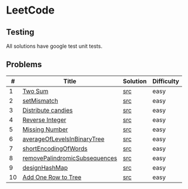 
# LeetCode

## Testing

All solutions have google test unit tests.

## Problems 

|   #  |                                             Title                                              |                    Solution                    | Difficulty |
|------|------------------------------------------------------------------------------------------------|------------------------------------------------|------------|
|  1   |  [Two Sum](https://leetcode.com/problems/two-sum)                                              |  [src](./src/twoSum.cpp)                       |    easy    |
|  2   |  [setMismatch](https://leetcode.com/problems/set-mismatch)                                     |  [src](./src/setMismatch.cpp)                  |    easy    |
|  3   |  [Distribute candies](https://leetcode.com/problems/distribute-candies)                        |  [src](./src/distributeCandies.cpp)            |    easy    |
|  4   |  [Reverse Integer](https://leetcode.com/problems/reverse-integer)                              |  [src](./src/reverseInteger.cpp)               |    easy    |
|  5   |  [Missing Number](https://leetcode.com/problems/missing-number)                                |  [src](./src/missingNumber.cpp)                |    easy    |
|  6   |  [averageOfLevelsInBinaryTree](https://leetcode.com/problems/average-of-levels-in-binary-tree) |  [src](./src/averageOfLevelsInBinaryTree.cpp)  |    easy    |
|  7   |  [shortEncodingOfWords](https://leetcode.com/problems/short-encoding-of-words)                 |  [src](.src/shortEncodingOfWords.cpp)          |    easy    |
|  8   |  [removePalindromicSubsequences](https://leetcode.com/problems/remove-palindromic-subsequences)|  [src](.src/removePalindromicSubsequences.cpp) |    easy    |
|  9   |  [designHashMap](https://leetcode.com/problems/design-hashmap)                                 |  [src](.src/designHashMap.cpp)                 |    easy    |
|  10  |  [Add One Row to Tree](https://leetcode.com/problems/add-one-row-to-tree)                      |  [src](.src/addOneRowToTree.cpp)               |    easy    |

